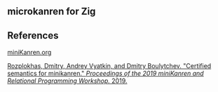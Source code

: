 ## microkanren for Zig


## References

[miniKanren.org](http://minikanren.org/)

[Rozplokhas, Dmitry, Andrey Vyatkin, and Dmitry Boulytchev. "Certified semantics for minikanren." *Proceedings of the 2019 miniKanren and Relational Programming Workshop.* 2019.](http://minikanren.org/workshop/2019/minikanren19-final5.pdf)
